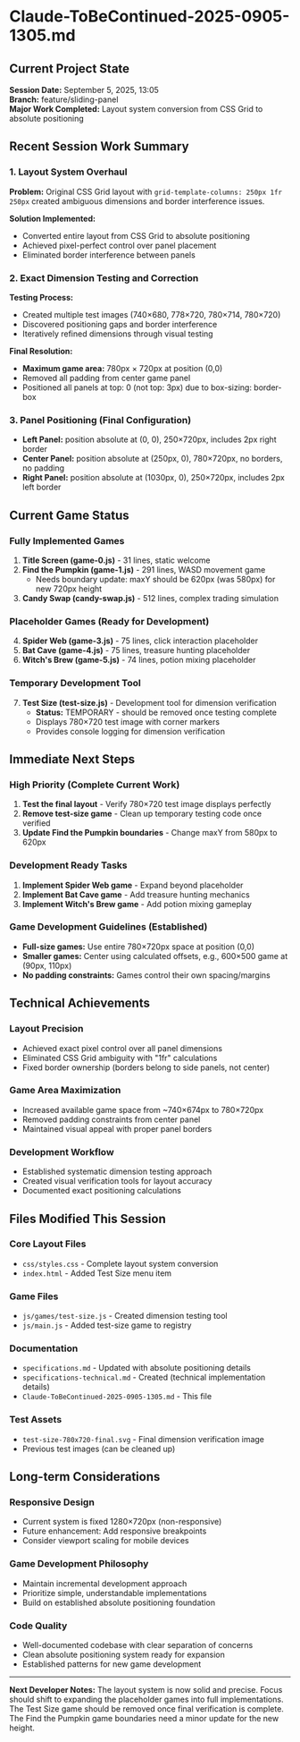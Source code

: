 # Claude-ToBeContinued-2025-0905-1305.md

## Current Project State

**Session Date:** September 5, 2025, 13:05  
**Branch:** feature/sliding-panel  
**Major Work Completed:** Layout system conversion from CSS Grid to absolute positioning

## Recent Session Work Summary

### 1. Layout System Overhaul
**Problem:** Original CSS Grid layout with `grid-template-columns: 250px 1fr 250px` created ambiguous dimensions and border interference issues.

**Solution Implemented:**
- Converted entire layout from CSS Grid to absolute positioning
- Achieved pixel-perfect control over panel placement
- Eliminated border interference between panels

### 2. Exact Dimension Testing and Correction
**Testing Process:**
- Created multiple test images (740×680, 778×720, 780×714, 780×720)
- Discovered positioning gaps and border interference
- Iteratively refined dimensions through visual testing

**Final Resolution:**
- **Maximum game area:** 780px × 720px at position (0,0)
- Removed all padding from center game panel
- Positioned all panels at top: 0 (not top: 3px) due to box-sizing: border-box

### 3. Panel Positioning (Final Configuration)
- **Left Panel:** position absolute at (0, 0), 250×720px, includes 2px right border
- **Center Panel:** position absolute at (250px, 0), 780×720px, no borders, no padding  
- **Right Panel:** position absolute at (1030px, 0), 250×720px, includes 2px left border

## Current Game Status

### Fully Implemented Games
1. **Title Screen (game-0.js)** - 31 lines, static welcome
2. **Find the Pumpkin (game-1.js)** - 291 lines, WASD movement game
   - Needs boundary update: maxY should be 620px (was 580px) for new 720px height
3. **Candy Swap (candy-swap.js)** - 512 lines, complex trading simulation

### Placeholder Games (Ready for Development)
4. **Spider Web (game-3.js)** - 75 lines, click interaction placeholder
5. **Bat Cave (game-4.js)** - 75 lines, treasure hunting placeholder  
6. **Witch's Brew (game-5.js)** - 74 lines, potion mixing placeholder

### Temporary Development Tool
7. **Test Size (test-size.js)** - Development tool for dimension verification
   - **Status:** TEMPORARY - should be removed once testing complete
   - Displays 780×720 test image with corner markers
   - Provides console logging for dimension verification

## Immediate Next Steps

### High Priority (Complete Current Work)
1. **Test the final layout** - Verify 780×720 test image displays perfectly
2. **Remove test-size game** - Clean up temporary testing code once verified
3. **Update Find the Pumpkin boundaries** - Change maxY from 580px to 620px

### Development Ready Tasks
1. **Implement Spider Web game** - Expand beyond placeholder
2. **Implement Bat Cave game** - Add treasure hunting mechanics
3. **Implement Witch's Brew game** - Add potion mixing gameplay

### Game Development Guidelines (Established)
- **Full-size games:** Use entire 780×720px space at position (0,0)
- **Smaller games:** Center using calculated offsets, e.g., 600×500 game at (90px, 110px)
- **No padding constraints:** Games control their own spacing/margins

## Technical Achievements

### Layout Precision
- Achieved exact pixel control over all panel dimensions
- Eliminated CSS Grid ambiguity with "1fr" calculations
- Fixed border ownership (borders belong to side panels, not center)

### Game Area Maximization
- Increased available game space from ~740×674px to 780×720px
- Removed padding constraints from center panel
- Maintained visual appeal with proper panel borders

### Development Workflow
- Established systematic dimension testing approach
- Created visual verification tools for layout accuracy
- Documented exact positioning calculations

## Files Modified This Session

### Core Layout Files
- `css/styles.css` - Complete layout system conversion
- `index.html` - Added Test Size menu item

### Game Files  
- `js/games/test-size.js` - Created dimension testing tool
- `js/main.js` - Added test-size game to registry

### Documentation
- `specifications.md` - Updated with absolute positioning details
- `specifications-technical.md` - Created (technical implementation details)
- `Claude-ToBeContinued-2025-0905-1305.md` - This file

### Test Assets
- `test-size-780x720-final.svg` - Final dimension verification image
- Previous test images (can be cleaned up)

## Long-term Considerations

### Responsive Design
- Current system is fixed 1280×720px (non-responsive)
- Future enhancement: Add responsive breakpoints
- Consider viewport scaling for mobile devices

### Game Development Philosophy
- Maintain incremental development approach
- Prioritize simple, understandable implementations
- Build on established absolute positioning foundation

### Code Quality
- Well-documented codebase with clear separation of concerns
- Clean absolute positioning system ready for expansion
- Established patterns for new game development

---

**Next Developer Notes:**
The layout system is now solid and precise. Focus should shift to expanding the placeholder games into full implementations. The Test Size game should be removed once final verification is complete. The Find the Pumpkin game boundaries need a minor update for the new height.